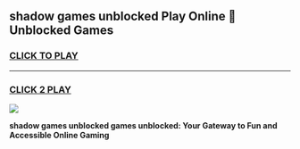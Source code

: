 
## shadow games unblocked Play Online 👋 Unblocked Games
<h3>
<a href="https://premium.freeplayer.one?title=shadow_games_unblocked&ref=19F">CLICK TO PLAY</a></h3>
<hr>

<h3>
<a href="https://premium.freeplayer.one?title=shadow_games_unblocked&ref=19F">CLICK 2 PLAY</a>
  
</h3>

<a href="https://premium.freeplayer.one?title=shadow_games_unblocked&ref=19F"><img src="https://clearcache.store/games.png"></a>


**shadow games unblocked games unblocked: Your Gateway to Fun and Accessible Online Gaming**
